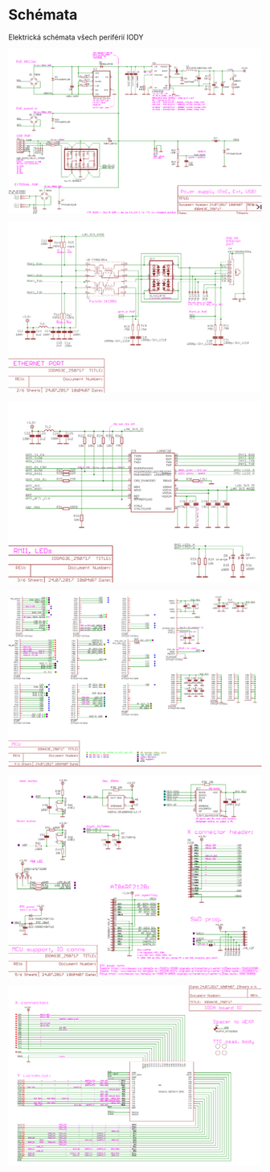 # Schémata

Elektrická schémata všech periférií IODY

![](../../../../.gitbook/assets/page1.PNG)

![](../../../../.gitbook/assets/page2.PNG)

![](../../../../.gitbook/assets/page3.PNG)

![](../../../../.gitbook/assets/page4.PNG)

![](../../../../.gitbook/assets/page5.PNG)

![](../../../../.gitbook/assets/page6.PNG)

